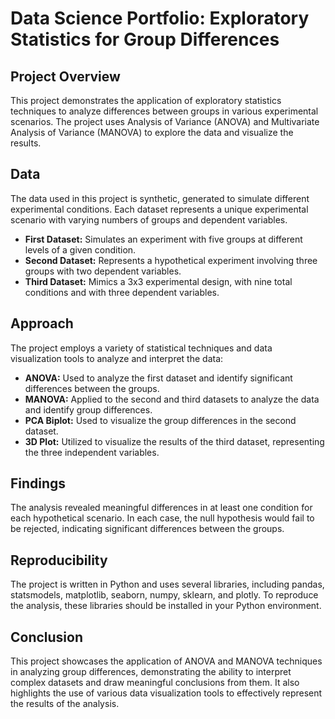 # Data Science Portfolio: Exploratory Statistics for Group Differences

## Project Overview

This project demonstrates the application of exploratory statistics techniques to analyze differences between groups in various experimental scenarios. The project uses Analysis of Variance (ANOVA) and Multivariate Analysis of Variance (MANOVA) to explore the data and visualize the results.

## Data

The data used in this project is synthetic, generated to simulate different experimental conditions. Each dataset represents a unique experimental scenario with varying numbers of groups and dependent variables.

- **First Dataset:** Simulates an experiment with five groups at different levels of a given condition.
- **Second Dataset:** Represents a hypothetical experiment involving three groups with two dependent variables.
- **Third Dataset:** Mimics a 3x3 experimental design, with nine total conditions and with three dependent variables.

## Approach

The project employs a variety of statistical techniques and data visualization tools to analyze and interpret the data:

- **ANOVA:** Used to analyze the first dataset and identify significant differences between the groups.
- **MANOVA:** Applied to the second and third datasets to analyze the data and identify group differences.
- **PCA Biplot:** Used to visualize the group differences in the second dataset.
- **3D Plot:** Utilized to visualize the results of the third dataset, representing the three independent variables.

## Findings

The analysis revealed meaningful differences in at least one condition for each hypothetical scenario. In each case, the null hypothesis would fail to be rejected, indicating significant differences between the groups.

## Reproducibility

The project is written in Python and uses several libraries, including pandas, statsmodels, matplotlib, seaborn, numpy, sklearn, and plotly. To reproduce the analysis, these libraries should be installed in your Python environment.

## Conclusion

This project showcases the application of ANOVA and MANOVA techniques in analyzing group differences, demonstrating the ability to interpret complex datasets and draw meaningful conclusions from them. It also highlights the use of various data visualization tools to effectively represent the results of the analysis.
